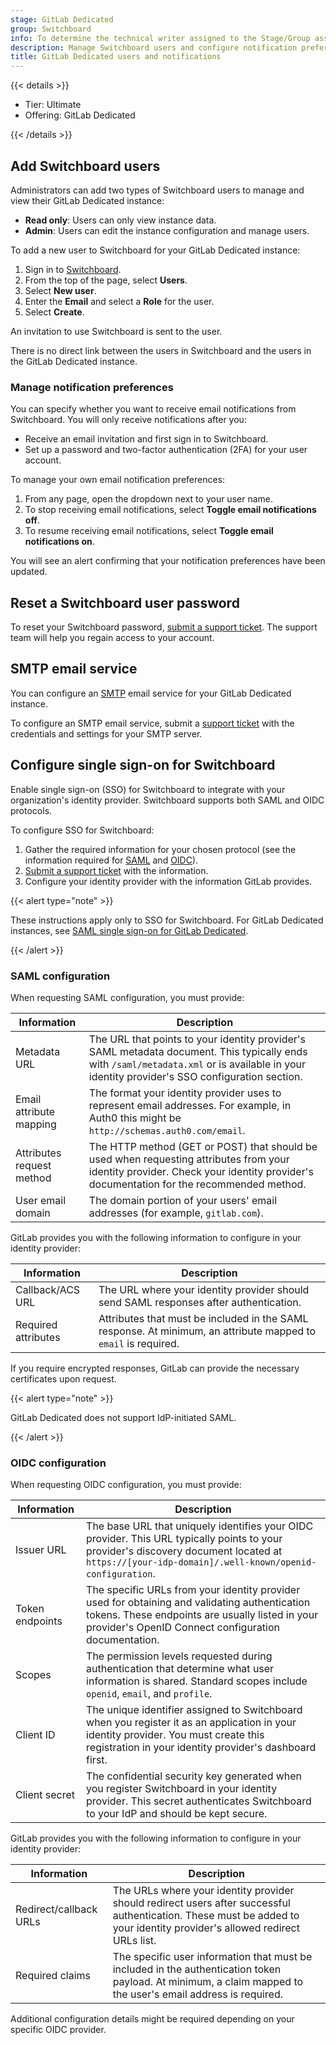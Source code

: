 ```yaml
---
stage: GitLab Dedicated
group: Switchboard
info: To determine the technical writer assigned to the Stage/Group associated with this page, see https://handbook.gitlab.com/handbook/product/ux/technical-writing/#assignments
description: Manage Switchboard users and configure notification preferences, including SMTP email service settings.
title: GitLab Dedicated users and notifications
---
```


{{< details >}}

- Tier: Ultimate
- Offering: GitLab Dedicated

{{< /details >}}

## Add Switchboard users

Administrators can add two types of Switchboard users to manage and view their GitLab Dedicated instance:

- **Read only**: Users can only view instance data.
- **Admin**: Users can edit the instance configuration and manage users.

To add a new user to Switchboard for your GitLab Dedicated instance:

1. Sign in to [Switchboard](https://console.gitlab-dedicated.com/).
1. From the top of the page, select **Users**.
1. Select **New user**.
1. Enter the **Email** and select a **Role** for the user.
1. Select **Create**.

An invitation to use Switchboard is sent to the user.

There is no direct link between the users in Switchboard and the users in the GitLab Dedicated instance.

### Manage notification preferences

You can specify whether you want to receive email notifications from Switchboard. You will only receive notifications after you:

- Receive an email invitation and first sign in to Switchboard.
- Set up a password and two-factor authentication (2FA) for your user account.

To manage your own email notification preferences:

1. From any page, open the dropdown next to your user name.
1. To stop receiving email notifications, select **Toggle email notifications off**.
1. To resume receiving email notifications, select **Toggle email notifications on**.

You will see an alert confirming that your notification preferences have been updated.

## Reset a Switchboard user password

To reset your Switchboard password, [submit a support ticket](https://support.gitlab.com/hc/en-us/requests/new?ticket_form_id=4414917877650). The support team will help you regain access to your account.

## SMTP email service

You can configure an [SMTP](../../../subscriptions/gitlab_dedicated/_index.md#email-service) email service for your GitLab Dedicated instance.

To configure an SMTP email service, submit a [support ticket](https://support.gitlab.com/hc/en-us/requests/new?ticket_form_id=4414917877650) with the credentials and settings for your SMTP server.

## Configure single sign-on for Switchboard

Enable single sign-on (SSO) for Switchboard to integrate with your organization's identity provider. Switchboard
supports both SAML and OIDC protocols.

To configure SSO for Switchboard:

1. Gather the required information for your chosen protocol (see the information required for [SAML](#saml-configuration) and [OIDC](#oidc-configuration)).
1. [Submit a support ticket](https://support.gitlab.com/hc/en-us/requests/new?ticket_form_id=4414917877650) with the information.
1. Configure your identity provider with the information GitLab provides.

{{< alert type="note" >}}

These instructions apply only to SSO for Switchboard. For GitLab Dedicated instances, see [SAML single sign-on for GitLab Dedicated](saml.md).

{{< /alert >}}

### SAML configuration

When requesting SAML configuration, you must provide:

| Information | Description |
|------------------------|-------------|
| Metadata URL | The URL that points to your identity provider's SAML metadata document. This typically ends with `/saml/metadata.xml` or is available in your identity provider's SSO configuration section. |
| Email attribute mapping | The format your identity provider uses to represent email addresses. For example, in Auth0 this might be `http://schemas.auth0.com/email`. |
| Attributes request method | The HTTP method (GET or POST) that should be used when requesting attributes from your identity provider. Check your identity provider's documentation for the recommended method. |
| User email domain | The domain portion of your users' email addresses (for example, `gitlab.com`). |

GitLab provides you with the following information to configure in your identity provider:

| Information | Description |
|-------------|-------------|
| Callback/ACS URL | The URL where your identity provider should send SAML responses after authentication. |
| Required attributes | Attributes that must be included in the SAML response. At minimum, an attribute mapped to `email` is required. |

If you require encrypted responses, GitLab can provide the necessary certificates upon request.

{{< alert type="note" >}}

GitLab Dedicated does not support IdP-initiated SAML.

{{< /alert >}}

### OIDC configuration

When requesting OIDC configuration, you must provide:

| Information | Description |
|------------------------|-------------|
| Issuer URL | The base URL that uniquely identifies your OIDC provider. This URL typically points to your provider's discovery document located at `https://[your-idp-domain]/.well-known/openid-configuration`. |
| Token endpoints | The specific URLs from your identity provider used for obtaining and validating authentication tokens. These endpoints are usually listed in your provider's OpenID Connect configuration documentation. |
| Scopes | The permission levels requested during authentication that determine what user information is shared. Standard scopes include `openid`, `email`, and `profile`. |
| Client ID | The unique identifier assigned to Switchboard when you register it as an application in your identity provider. You must create this registration in your identity provider's dashboard first. |
| Client secret | The confidential security key generated when you register Switchboard in your identity provider. This secret authenticates Switchboard to your IdP and should be kept secure. |

GitLab provides you with the following information to configure in your identity provider:

| Information | Description |
|-------------|-------------|
| Redirect/callback URLs | The URLs where your identity provider should redirect users after successful authentication. These must be added to your identity provider's allowed redirect URLs list. |
| Required claims | The specific user information that must be included in the authentication token payload. At minimum, a claim mapped to the user's email address is required. |

Additional configuration details might be required depending on your specific OIDC provider.
